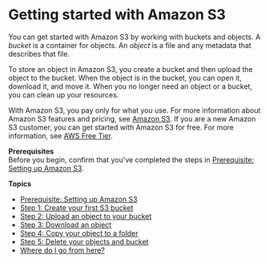 # Getting started with Amazon S3<a name="GetStartedWithS3"></a>

You can get started with Amazon S3 by working with buckets and objects\. A *bucket* is a container for objects\. An *object* is a file and any metadata that describes that file\.

To store an object in Amazon S3, you create a bucket and then upload the object to the bucket\. When the object is in the bucket, you can open it, download it, and move it\. When you no longer need an object or a bucket, you can clean up your resources\.

With Amazon S3, you pay only for what you use\. For more information about Amazon S3 features and pricing, see [Amazon S3](http://aws.amazon.com/s3)\. If you are a new Amazon S3 customer, you can get started with Amazon S3 for free\. For more information, see [AWS Free Tier](http://aws.amazon.com/free)\.

**Prerequisites**  
Before you begin, confirm that you've completed the steps in [Prerequisite: Setting up Amazon S3](setting-up-s3.md)\.

**Topics**
+ [Prerequisite: Setting up Amazon S3](setting-up-s3.md)
+ [Step 1: Create your first S3 bucket](creating-bucket.md)
+ [Step 2: Upload an object to your bucket](uploading-an-object-bucket.md)
+ [Step 3: Download an object](accessing-an-object.md)
+ [Step 4: Copy your object to a folder](copying-an-object.md)
+ [Step 5: Delete your objects and bucket](deleting-object-bucket.md)
+ [Where do I go from here?](ImplementingS3.md)